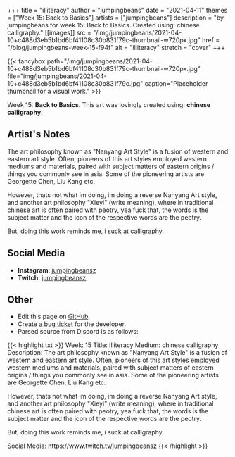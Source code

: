 +++
title =       "illiteracy"
author =      "jumpingbeans"
date =        "2021-04-11"
themes =      ["Week 15: Back to Basics"]
artists =     ["jumpingbeans"]
description = "by jumpingbeans for week 15: Back to Basics. Created using: chinese calligraphy."
[[images]]
      src = "/img/jumpingbeans/2021-04-10+c488d3eb5b1bd6bf41108c30b831f79c-thumbnail-w720px.jpg"
      href = "/blog/jumpingbeans-week-15-f94f"
      alt = "illiteracy"
      stretch = "cover"
+++


{{< fancybox path="/img/jumpingbeans/2021-04-10+c488d3eb5b1bd6bf41108c30b831f79c-thumbnail-w720px.jpg" file="img/jumpingbeans/2021-04-10+c488d3eb5b1bd6bf41108c30b831f79c.jpg" caption="Placeholder thumbnail for a visual work." >}}


Week 15: **Back to Basics**. This art was lovingly created using: **chinese calligraphy**.

## Artist's Notes

The art philosophy known as "Nanyang Art Style" is a fusion of western and eastern art style. Often, pioneers of this art styles employed western mediums and materials, paired with subject matters of eastern origins / things you commonly see in asia. Some of the pioneering artists are Georgette Chen, Liu Kang etc. 

However, thats not what im doing, im doing a reverse Nanyang Art style, and another art philosophy "Xieyi" (write meaning), where in traditional chinese art is often paired with peotry, yea fuck that, the words is the subject matter and the icon of the respective words are the peotry. 

But, doing this work reminds me, i suck at calligraphy.

## Social Media

- **Instagram**: <a href='https://instagram.com/jumpingbeansz' target='_blank'>jumpingbeansz</a>
- **Twitch**: <a href='https://twitch.tv/jumpingbeansz' target='_blank'>jumpingbeansz</a>

## Other

- Edit this page on [GitHub](https://github.com/teaminkling/web-refresh/edit/main/content/blog/jumpingbeans-week-15-f94f.md).
- Create [a bug ticket](https://github.com/teaminkling/web-refresh/issues/new?assignees=&labels=bug&template=problem-report.md&title=) for the developer.
- Parsed source from Discord is as follows:

{{< highlight txt >}}
Week: 15
Title:  illiteracy
Medium:  chinese calligraphy 
Description: The art philosophy known as "Nanyang Art Style" is a fusion of western and eastern art style. Often, pioneers of this art styles employed western mediums and materials, paired with subject matters of eastern origins / things you commonly see in asia. Some of the pioneering artists are Georgette Chen, Liu Kang etc. 

However, thats not what im doing, im doing a reverse Nanyang Art style, and another art philosophy "Xieyi" (write meaning), where in traditional chinese art is often paired with peotry, yea fuck that, the words is the subject matter and the icon of the respective words are the peotry. 

But, doing this work reminds me, i suck at calligraphy. 

Social Media: https://www.twitch.tv/jumpingbeansz
{{< /highlight >}}